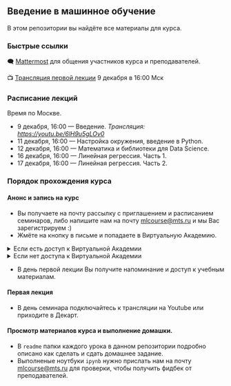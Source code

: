 ## Введение в машинное обучение

В этом репозитории вы найдёте все материалы для курса.

### Быстрые ссылки

🗨 [Mattermost](https://mattermost.westeurope.cloudapp.azure.com/signup_user_complete/?id=otqt5qwp9fbbpj3n4hzyc4hp6h) для общения участников курса и преподавателей.

📺 [Трансляция первой лекции](https://youtu.be/6lH9u5gLOv0) 9 декабря в 16:00 Мск

### Расписание лекций

Время по Москве.

* 9 декабря, 16:00 — Введение. *Трансляция: https://youtu.be/6lH9u5gLOv0*
* 11 декабря, 16:00 — Настройка окружения, введение в Python.
* 12 декабря, 16:00 — Математика и библиотеки для Data Science. 
* 16 декабря, 16:00 — Линейная регрессия. Часть 1. 
* 17 декабря, 16:00 — Линейная регрессия. Часть 2.


### Порядок прохождения курса

#### Анонс и запись на курс
- Вы получаете на почту рассылку с приглашением и расписанием семинаров, либо напишите нам на почту mlcourse@mts.ru и мы Вас зарегистрируем :)
- Жмёте на кнопку в письме и попадаете в Виртуальную Академию.
<details>
<summary>Если есть доступ к Виртуальной Академии</summary>
<p>
  
Регистрируетесь в виртуальной академии, после чего получаете на почту приглашение на первую лекцию, встреча в календаре содержит ссылку на трансляцию.

</p>
</details>   
<details>
<summary>Если нет доступа к Виртуальной Академии</summary>
<p>
  
Напишите нам на почту `mlcourse@mts.ru`, что хотите записаться и мы Вас зарегистрируем :)

</p>
</details>   

- В день первой лекции Вы получите напоминание и доступ к учебным материалам.

#### Первая лекция
- В день семинара подключайтесь к трансляции на Youtube или приходите в Декарт.

#### Просмотр материалов курса и выполнение домашки.
- В `readme` папки каждого урока в данном репозитории подробно описано как сделать и сдать домашнее задание.
- Выполненые ноутбуки `ipynb` нужно прислать нам на почту mlcourse@mts.ru для проверки, чтобы получить фидбек от преподавателей.
